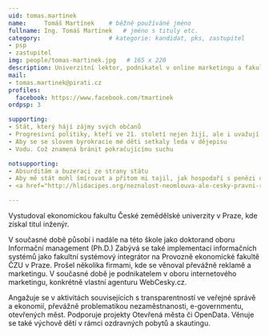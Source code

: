 ```yaml
---
uid: tomas.martinek
name:     Tomáš Martínek  	# běžně používáné jméno
fullname: Ing. Tomáš Martínek  	# jméno s tituly etc.
category:                 	# kategorie: kandidat, pks, zastupitel
- psp
- zastupitel
img: people/tomas-martinek.jpg   # 165 x 220
description: Univerzitní lektor, podnikatel v online marketingu a fakultní systémový integrátor, majitel WebCesky.cz, zastupitel města Česká Lípa za Piráty.            	# kratký popis, max 160 znaků
mail:
- tomas.martinek@pirati.cz 
profiles:
  facebook: https://www.facebook.com/tmartinek
ordpsp: 3

supporting:
- Stát, který hájí zájmy svých občanů
- Progresivní politiky, kteří ve 21. století nejen žijí, ale i uvažují
- Aby se se slovem byrokracie mé děti setkaly leda v dějepisu
- Vodu. Což znamená bránit pokračujícímu suchu

notsupporting:
- Absurditám a buzeraci ze strany státu
- Aby mě stát mohl šmírovat a přitom mi tajil, jak hospodaří s penězi od lidí
- <a href="http://hlidacipes.org/neznalost-neomlouva-ale-cesky-pravni-rad-aktualne-obsahuje-kolem-2-milionu-pravnich-norem/" target="_blank">2.000.000 zákonům a právních norem</a>

---
```


Vystudoval ekonomickou fakultu České zemědělské univerzity v Praze, kde získal titul inženýr.

V současné době působí i nadále na této škole jako doktorand oboru Informační management (Ph.D.) Zabývá se také implementací informačních systémů jako fakultní systémový integrátor na Provozně ekonomické fakultě ČZU v Praze.
Prošel několika firmami, kde se věnoval převážně reklamě a marketingu. V současné době je podnikatelem v oboru internetového marketingu, konkrétně vlastní agenturu WebCesky.cz.

Angažuje se v aktivitách souvisejících s transparentností ve veřejné správě a ekonomií, převážně problematikou nezaměstnanosti, e-governmentu, otevřených měst.
Podporuje projekty Otevřená města či OpenData. Věnuje se také výchově dětí v rámci ozdravných pobytů a skautingu.